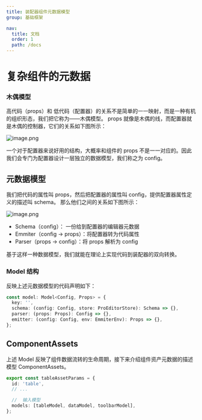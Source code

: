 ```yaml
---
title: 装配器组件元数据模型
group: 基础框架

nav:
  title: 文档
  order: 1
  path: /docs
---
```


# 复杂组件的元数据

### 木偶模型

高代码（props）和 低代码（配置器）的关系不是简单的一一映射，而是一种有机的组织形态，我们把它称为——木偶模型。 props 就像是木偶的线，而配置器就是木偶的控制器，它们的关系如下图所示：

![image.png](https://mdn.alipayobjects.com/huamei_re70wt/afts/img/A*d8rTT4gXf-UAAAAAAAAAAAAADmuEAQ/original)

一个对于配置器来说好用的结构，大概率和组件的 props 不是一一对应的。因此我们会专门为配置器设计一层独立的数据模型，我们称之为 config。

## 元数据模型

我们把代码的属性叫 props，然后把配置器的属性叫 config，提供配置器属性定义的描述叫 schema。 那么他们之间的关系如下图所示：

![image.png](https://mdn.alipayobjects.com/huamei_re70wt/afts/img/A*kSZ-S6Pe0yUAAAAAAAAAAAAADmuEAQ/original) <a name="pCzZe"></a>

- Schema（config）： 一份给到配置器的编辑器元数据
- Emmiter（config -> props）：将配置器转为代码属性
- Parser（props -> config）：将 props 解析为 config

基于这样一种数据模型，我们就能在理论上实现代码到装配器的双向转换。

### Model 结构

反映上述元数据模型的代码声明如下：

```typescript
const model: Model<Config, Props> = {
  key: '',
  schema: (config: Config, store: ProEditorStore): Schema => {},
  parser: (props: Props): Config => {},
  emitter: (config: Config, env: EmmiterEnv): Props => {},
};
```

## ComponentAssets

上述 Model 反映了组件数据流转的生命周期，接下来介绍组件资产元数据的描述模型 ComponentAssets。

```typescript
export const tableAssetParams = {
  id: 'table',
  // ...

  //  输入模型
  models: [tableModel, dataModel, toolbarModel],
};
```
